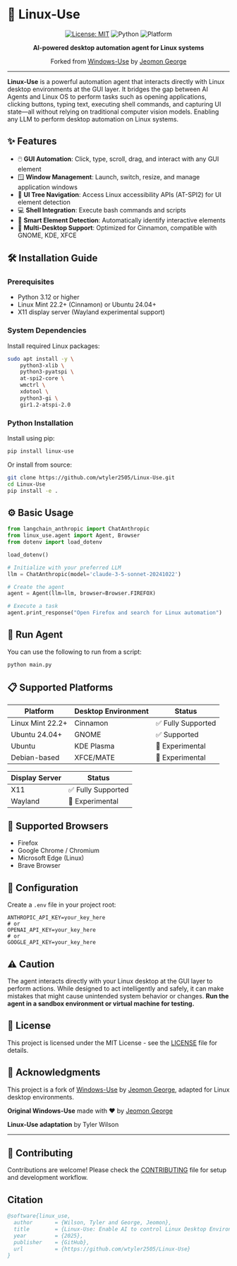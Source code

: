 # 🐧 Linux-Use

<div align="center">

[![License: MIT](https://img.shields.io/badge/license-MIT-green)](https://github.com/wtyler2505/Linux-Use/blob/main/LICENSE)
![Python](https://img.shields.io/badge/python-3.12%2B-blue)
![Platform](https://img.shields.io/badge/platform-Linux-blue)

**AI-powered desktop automation agent for Linux systems**

Forked from [Windows-Use](https://github.com/CursorTouch/Windows-Use) by [Jeomon George](https://github.com/Jeomon)

</div>

---

**Linux-Use** is a powerful automation agent that interacts directly with Linux desktop environments at the GUI layer. It bridges the gap between AI Agents and Linux OS to perform tasks such as opening applications, clicking buttons, typing text, executing shell commands, and capturing UI state—all without relying on traditional computer vision models. Enabling any LLM to perform desktop automation on Linux systems.

## ✨ Features

- 🖱️ **GUI Automation**: Click, type, scroll, drag, and interact with any GUI element
- 🪟 **Window Management**: Launch, switch, resize, and manage application windows
- 🌳 **UI Tree Navigation**: Access Linux accessibility APIs (AT-SPI2) for UI element detection
- 💻 **Shell Integration**: Execute bash commands and scripts
- 🎯 **Smart Element Detection**: Automatically identify interactive elements
- 🔄 **Multi-Desktop Support**: Optimized for Cinnamon, compatible with GNOME, KDE, XFCE

## 🛠️ Installation Guide

### **Prerequisites**

- Python 3.12 or higher
- Linux Mint 22.2+ (Cinnamon) or Ubuntu 24.04+
- X11 display server (Wayland experimental support)

### **System Dependencies**

Install required Linux packages:

```bash
sudo apt install -y \
    python3-xlib \
    python3-pyatspi \
    at-spi2-core \
    wmctrl \
    xdotool \
    python3-gi \
    gir1.2-atspi-2.0
```

### **Python Installation**

Install using pip:

```bash
pip install linux-use
```

Or install from source:

```bash
git clone https://github.com/wtyler2505/Linux-Use.git
cd Linux-Use
pip install -e .
```

## ⚙️ Basic Usage

```python
from langchain_anthropic import ChatAnthropic
from linux_use.agent import Agent, Browser
from dotenv import load_dotenv

load_dotenv()

# Initialize with your preferred LLM
llm = ChatAnthropic(model='claude-3-5-sonnet-20241022')

# Create the agent
agent = Agent(llm=llm, browser=Browser.FIREFOX)

# Execute a task
agent.print_response("Open Firefox and search for Linux automation")
```

## 🤖 Run Agent

You can use the following to run from a script:

```bash
python main.py
```

## 📋 Supported Platforms

| Platform | Desktop Environment | Status |
|----------|-------------------|--------|
| Linux Mint 22.2+ | Cinnamon | ✅ Fully Supported |
| Ubuntu 24.04+ | GNOME | ✅ Supported |
| Ubuntu | KDE Plasma | 🔄 Experimental |
| Debian-based | XFCE/MATE | 🔄 Experimental |

| Display Server | Status |
|---------------|--------|
| X11 | ✅ Fully Supported |
| Wayland | 🔄 Experimental |

## 🎯 Supported Browsers

- Firefox
- Google Chrome / Chromium
- Microsoft Edge (Linux)
- Brave Browser

## 🔧 Configuration

Create a `.env` file in your project root:

```env
ANTHROPIC_API_KEY=your_key_here
# or
OPENAI_API_KEY=your_key_here
# or
GOOGLE_API_KEY=your_key_here
```

## ⚠️ Caution

The agent interacts directly with your Linux desktop at the GUI layer to perform actions. While designed to act intelligently and safely, it can make mistakes that might cause unintended system behavior or changes. **Run the agent in a sandbox environment or virtual machine for testing.**

## 🪪 License

This project is licensed under the MIT License - see the [LICENSE](LICENSE) file for details.

## 🙏 Acknowledgments

This project is a fork of [Windows-Use](https://github.com/CursorTouch/Windows-Use) by [Jeomon George](https://github.com/Jeomon), adapted for Linux desktop environments.

**Original Windows-Use** made with ❤️ by [Jeomon George](https://github.com/Jeomon)

**Linux-Use adaptation** by Tyler Wilson

---

## 🤝 Contributing

Contributions are welcome! Please check the [CONTRIBUTING](CONTRIBUTING.md) file for setup and development workflow.

## Citation

```bibtex
@software{linux_use,
  author       = {Wilson, Tyler and George, Jeomon},
  title        = {Linux-Use: Enable AI to control Linux Desktop Environments},
  year         = {2025},
  publisher    = {GitHub},
  url          = {https://github.com/wtyler2505/Linux-Use}
}
```